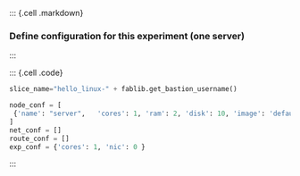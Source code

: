 ::: {.cell .markdown}
### Define configuration for this experiment (one server)
:::

::: {.cell .code}
```python
slice_name="hello_linux-" + fablib.get_bastion_username()

node_conf = [
 {'name': "server",   'cores': 1, 'ram': 2, 'disk': 10, 'image': 'default_ubuntu_22', 'packages': []}
]
net_conf = []
route_conf = []
exp_conf = {'cores': 1, 'nic': 0 }
```
:::
